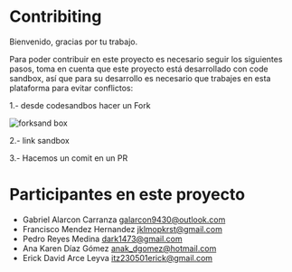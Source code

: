 # Contribiting

Bienvenido, gracias por tu trabajo.

Para poder contribuir en este proyecto es necesario seguir los siguientes pasos, toma en cuenta que este proyecto está desarrollado con code sandbox, así que para su desarrollo es necesario que trabajes en esta plataforma para evitar conflictos:

1.- desde codesandbos hacer un Fork

![forksand box](<https://github.com/Galarcon94/taller2022/raw/main/Captura%20de%20Pantalla%202022-04-08%20a%20la(s)%2010.01.00.png>)

2.- link sandbox

3.- Hacemos un comit en un PR

# Participantes en este proyecto

- Gabriel Alarcon Carranza <galarcon9430@outlook.com>
- Francisco Mendez Hernandez <jklmopkrst@gmail.com>
- Pedro Reyes Medina <dark1473@gmail.com>
- Ana Karen Díaz Gómez <anak_dgomez@hotmail.com>
- Erick David Arce Leyva
  <itz230501erick@gmail.com>
